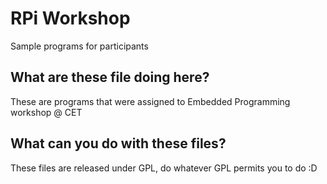 # RPi Workshop  
Sample programs for participants  

## What are these file doing here?  
These are programs that were assigned to Embedded Programming workshop @ CET  

## What can you do with these files?  
These files are released under GPL, do whatever GPL permits you to do :D
